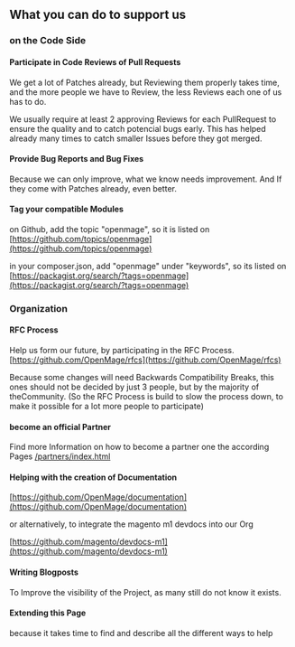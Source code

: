 
## What you can do to support us


### on the Code Side

#### Participate in Code Reviews of Pull Requests

We get a lot of Patches already, but Reviewing them properly takes time, and the more people we have to Review,
the less Reviews each one of us has to do.

We usually require at least 2 approving Reviews for each PullRequest to ensure the quality and to catch potencial bugs early.
This has helped already many times to catch smaller Issues before they got merged.


#### Provide Bug Reports and Bug Fixes

Because we can only improve, what we know needs improvement.
And If they come with Patches already, even better.


#### Tag your compatible Modules

on Github, add the topic "openmage", so it is listed on [https://github.com/topics/openmage](https://github.com/topics/openmage)

in your composer.json, add "openmage" under "keywords", so its listed on [https://packagist.org/search/?tags=openmage](https://packagist.org/search/?tags=openmage)

### Organization

#### RFC Process
Help us form our future, by participating in the RFC Process.
[https://github.com/OpenMage/rfcs](https://github.com/OpenMage/rfcs)

Because some changes will need Backwards Compatibility Breaks, this ones should not be decided by just 3 people, but by the majority of theCommunity. (So the RFC Process is build to slow the process down, to make it possible for a lot more people to participate)

#### become an official Partner

Find more Information on how to become a partner one the according Pages [/partners/index.html](/partners/index.html)



#### Helping with the creation of Documentation

[https://github.com/OpenMage/documentation](https://github.com/OpenMage/documentation)

or alternatively, to integrate the magento m1 devdocs into our Org

[https://github.com/magento/devdocs-m1](https://github.com/magento/devdocs-m1)



#### Writing Blogposts

To Improve the visibility of the Project, as many still do not know it exists.

#### Extending this Page

because it takes time to find and describe all the different ways to help

